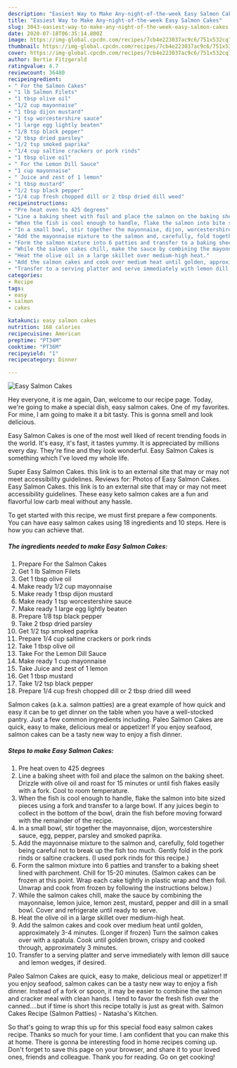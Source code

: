 ```yaml
---
description: "Easiest Way to Make Any-night-of-the-week Easy Salmon Cakes"
title: "Easiest Way to Make Any-night-of-the-week Easy Salmon Cakes"
slug: 3043-easiest-way-to-make-any-night-of-the-week-easy-salmon-cakes
date: 2020-07-18T06:35:14.800Z
image: https://img-global.cpcdn.com/recipes/7cb4e223037ac9c6/751x532cq70/easy-salmon-cakes-recipe-main-photo.jpg
thumbnail: https://img-global.cpcdn.com/recipes/7cb4e223037ac9c6/751x532cq70/easy-salmon-cakes-recipe-main-photo.jpg
cover: https://img-global.cpcdn.com/recipes/7cb4e223037ac9c6/751x532cq70/easy-salmon-cakes-recipe-main-photo.jpg
author: Bertie Fitzgerald
ratingvalue: 4.7
reviewcount: 36480
recipeingredient:
- " For the Salmon Cakes"
- "1 lb Salmon Filets"
- "1 tbsp olive oil"
- "1/2 cup mayonnaise"
- "1 tbsp dijon mustard"
- "1 tsp worcestershire sauce"
- "1 large egg lightly beaten"
- "1/8 tsp black pepper"
- "2 tbsp dried parsley"
- "1/2 tsp smoked paprika"
- "1/4 cup saltine crackers or pork rinds"
- "1 tbsp olive oil"
- " For the Lemon Dill Sauce"
- "1 cup mayonnaise"
- " Juice and zest of 1 lemon"
- "1 tbsp mustard"
- "1/2 tsp black pepper"
- "1/4 cup fresh chopped dill or 2 tbsp dried dill weed"
recipeinstructions:
- "Pre heat oven to 425 degrees"
- "Line a baking sheet with foil and place the salmon on the baking sheet. Drizzle with olive oil and roast for 15 minutes or until fish flakes easily with a fork. Cool to room temperature."
- "When the fish is cool enough to handle, flake the salmon into bite sized pieces using a fork and transfer to a large bowl. If any juices begin to collect in the bottom of the bowl, drain the fish before moving forward with the remainder of the recipe."
- "In a small bowl, stir together the mayonnaise, dijon, worcestershire sauce, egg, pepper, parsley and smoked paprika."
- "Add the mayonnaise mixture to the salmon and, carefully, fold together being careful not to break up the fish too much. Gently fold in the pork rinds or saltine crackers. (I used pork rinds for this recipe.)"
- "Form the salmon mixture into 6 patties and transfer to a baking sheet lined with parchment. Chill for 15-20 minutes. (Salmon cakes can be frozen at this point. Wrap each cake tightly in plastic wrap and then foil. Unwrap and cook from frozen by following the instructions below.)"
- "While the salmon cakes chill, make the sauce by combining the mayonnaise, lemon juice, lemon zest, mustard, pepper and dill in a small bowl. Cover and refrigerate until ready to serve."
- "Heat the olive oil in a large skillet over medium-high heat."
- "Add the salmon cakes and cook over medium heat until golden, approximately 3-4 minutes. (Longer if frozen) Turn the salmon cakes over with a spatula. Cook until golden brown, crispy and cooked through, approximately 3 minutes."
- "Transfer to a serving platter and serve immediately with lemon dill sauce and lemon wedges, if desired."
categories:
- Recipe
tags:
- easy
- salmon
- cakes

katakunci: easy salmon cakes 
nutrition: 168 calories
recipecuisine: American
preptime: "PT34M"
cooktime: "PT36M"
recipeyield: "1"
recipecategory: Dinner

---
```



![Easy Salmon Cakes](https://img-global.cpcdn.com/recipes/7cb4e223037ac9c6/751x532cq70/easy-salmon-cakes-recipe-main-photo.jpg)

Hey everyone, it is me again, Dan, welcome to our recipe page. Today, we're going to make a special dish, easy salmon cakes. One of my favorites. For mine, I am going to make it a bit tasty. This is gonna smell and look delicious.

Easy Salmon Cakes is one of the most well liked of recent trending foods in the world. It's easy, it's fast, it tastes yummy. It is appreciated by millions every day. They're fine and they look wonderful. Easy Salmon Cakes is something which I've loved my whole life.

Super Easy Salmon Cakes. this link is to an external site that may or may not meet accessibility guidelines. Reviews for: Photos of Easy Salmon Cakes. Easy Salmon Cakes. this link is to an external site that may or may not meet accessibility guidelines. These easy keto salmon cakes are a fun and flavorful low carb meal without any hassle.


To get started with this recipe, we must first prepare a few components. You can have easy salmon cakes using 18 ingredients and 10 steps. Here is how you can achieve that.

<!--inarticleads1-->

##### The ingredients needed to make Easy Salmon Cakes:

1. Prepare  For the Salmon Cakes
1. Get 1 lb Salmon Filets
1. Get 1 tbsp olive oil
1. Make ready 1/2 cup mayonnaise
1. Make ready 1 tbsp dijon mustard
1. Make ready 1 tsp worcestershire sauce
1. Make ready 1 large egg lightly beaten
1. Prepare 1/8 tsp black pepper
1. Take 2 tbsp dried parsley
1. Get 1/2 tsp smoked paprika
1. Prepare 1/4 cup saltine crackers or pork rinds
1. Take 1 tbsp olive oil
1. Take  For the Lemon Dill Sauce
1. Make ready 1 cup mayonnaise
1. Take  Juice and zest of 1 lemon
1. Get 1 tbsp mustard
1. Take 1/2 tsp black pepper
1. Prepare 1/4 cup fresh chopped dill or 2 tbsp dried dill weed


Salmon cakes (a.k.a. salmon patties) are a great example of how quick and easy it can be to get dinner on the table when you have a well-stocked pantry. Just a few common ingredients including. Paleo Salmon Cakes are quick, easy to make, delicious meal or appetizer! If you enjoy seafood, salmon cakes can be a tasty new way to enjoy a fish dinner. 

<!--inarticleads2-->

##### Steps to make Easy Salmon Cakes:

1. Pre heat oven to 425 degrees
1. Line a baking sheet with foil and place the salmon on the baking sheet. Drizzle with olive oil and roast for 15 minutes or until fish flakes easily with a fork. Cool to room temperature.
1. When the fish is cool enough to handle, flake the salmon into bite sized pieces using a fork and transfer to a large bowl. If any juices begin to collect in the bottom of the bowl, drain the fish before moving forward with the remainder of the recipe.
1. In a small bowl, stir together the mayonnaise, dijon, worcestershire sauce, egg, pepper, parsley and smoked paprika.
1. Add the mayonnaise mixture to the salmon and, carefully, fold together being careful not to break up the fish too much. Gently fold in the pork rinds or saltine crackers. (I used pork rinds for this recipe.)
1. Form the salmon mixture into 6 patties and transfer to a baking sheet lined with parchment. Chill for 15-20 minutes. (Salmon cakes can be frozen at this point. Wrap each cake tightly in plastic wrap and then foil. Unwrap and cook from frozen by following the instructions below.)
1. While the salmon cakes chill, make the sauce by combining the mayonnaise, lemon juice, lemon zest, mustard, pepper and dill in a small bowl. Cover and refrigerate until ready to serve.
1. Heat the olive oil in a large skillet over medium-high heat.
1. Add the salmon cakes and cook over medium heat until golden, approximately 3-4 minutes. (Longer if frozen) Turn the salmon cakes over with a spatula. Cook until golden brown, crispy and cooked through, approximately 3 minutes.
1. Transfer to a serving platter and serve immediately with lemon dill sauce and lemon wedges, if desired.


Paleo Salmon Cakes are quick, easy to make, delicious meal or appetizer! If you enjoy seafood, salmon cakes can be a tasty new way to enjoy a fish dinner. Instead of a fork or spoon, it may be easier to combine the salmon and cracker meal with clean hands. I tend to favor the fresh fish over the canned….but if time is short this recipe totally is just as great with. Salmon Cakes Recipe (Salmon Patties) - Natasha&#39;s Kitchen. 

So that's going to wrap this up for this special food easy salmon cakes recipe. Thanks so much for your time. I am confident that you can make this at home. There is gonna be interesting food in home recipes coming up. Don't forget to save this page on your browser, and share it to your loved ones, friends and colleague. Thank you for reading. Go on get cooking!
